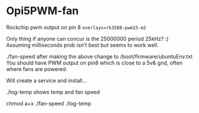 # Opi5PWM-fan
Rockchip pwm output on pin 8
`overlays=rk3588-pwm15-m2`

Only thing if anyone can concur is the 25000000 period 25kHz? :)
Assuming milliseconds prob isn't best but seems to work well.

./fan-speed after making the above change to /boot/firmware/ubuntuEnv.txt
You should have PWM output on pin8 which is close to a 5v& gnd, often where fans are powered.

Will create a service and install...

./log-temp shows temp and fan speed 

chmod a+x ./fan-speed ./log-temp
